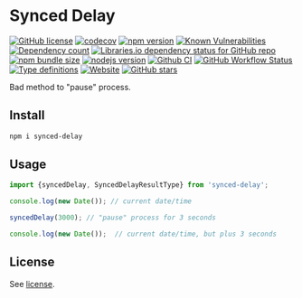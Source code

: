 # Synced Delay

[![GitHub license](https://img.shields.io/npm/l/synced-delay)](https://github.com/webbestmaster/synced-delay/blob/master/license)
[![codecov](https://codecov.io/gh/webbestmaster/synced-delay/branch/master/graph/badge.svg)](https://codecov.io/gh/webbestmaster/synced-delay)
[![npm version](https://img.shields.io/npm/v/synced-delay.svg)](https://www.npmjs.com/package/synced-delay)
[![Known Vulnerabilities](https://snyk.io/test/github/webbestmaster/synced-delay/badge.svg)](https://snyk.io/test/github/webbestmaster/synced-delay)
[![Dependency count](https://badgen.net/bundlephobia/dependency-count/synced-delay)](https://libraries.io/npm/synced-delay)
[![Libraries.io dependency status for GitHub repo](https://img.shields.io/librariesio/github/webbestmaster/synced-delay)](https://libraries.io/npm/synced-delay)
[![npm bundle size](https://img.shields.io/bundlephobia/minzip/synced-delay)](https://bundlephobia.com/package/synced-delay)
[![nodejs version](https://img.shields.io/node/v/synced-delay)](https://nodejs.org/en/docs)
[![Github CI](https://github.com/webbestmaster/synced-delay/actions/workflows/github-ci.yml/badge.svg)](https://github.com/webbestmaster/synced-delay/actions/workflows/github-ci.yml)
[![GitHub Workflow Status](https://img.shields.io/github/actions/workflow/status/webbestmaster/synced-delay/github-ci.yml)](https://github.com/webbestmaster/synced-delay/actions/workflows/github-ci.yml)
[![Type definitions](https://img.shields.io/npm/types/synced-delay)](https://www.typescriptlang.org)
[![Website](https://img.shields.io/website?url=https://github.com/webbestmaster/synced-delay)](https://github.com/webbestmaster/synced-delay)
[![GitHub stars](https://img.shields.io/github/stars/webbestmaster/synced-delay?style=social)](https://github.com/webbestmaster/synced-delay)


Bad method to "pause" process.

## Install

```bash
npm i synced-delay
```

## Usage
```typescript jsx
import {syncedDelay, SyncedDelayResultType} from 'synced-delay';

console.log(new Date()); // current date/time

syncedDelay(3000); // "pause" process for 3 seconds

console.log(new Date());  // current date/time, but plus 3 seconds
```

## License

See [license](license).
